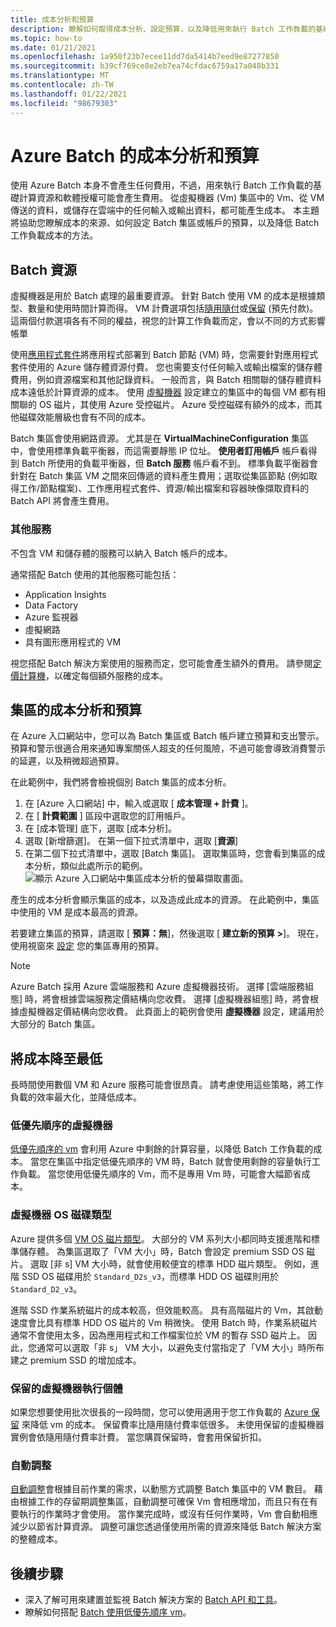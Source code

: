 ```yaml
---
title: 成本分析和預算
description: 瞭解如何取得成本分析、設定預算，以及降低用來執行 Batch 工作負載的基礎計算資源和軟體授權成本。
ms.topic: how-to
ms.date: 01/21/2021
ms.openlocfilehash: 1a950f23b7ecee11dd7da5414b7eed9e87277850
ms.sourcegitcommit: b39cf769ce8e2eb7ea74cfdac6759a17a048b331
ms.translationtype: MT
ms.contentlocale: zh-TW
ms.lasthandoff: 01/22/2021
ms.locfileid: "98679303"
---
```

# <a name="cost-analysis-and-budgets-for-azure-batch"></a>Azure Batch 的成本分析和預算

使用 Azure Batch 本身不會產生任何費用，不過，用來執行 Batch 工作負載的基礎計算資源和軟體授權可能會產生費用。 從虛擬機器 (Vm) 集區中的 Vm、從 VM 傳送的資料，或儲存在雲端中的任何輸入或輸出資料，都可能產生成本。 本主題將協助您瞭解成本的來源、如何設定 Batch 集區或帳戶的預算，以及降低 Batch 工作負載成本的方法。

## <a name="batch-resources"></a>Batch 資源

虛擬機器是用於 Batch 處理的最重要資源。 針對 Batch 使用 VM 的成本是根據類型、數量和使用時間計算而得。 VM 計費選項包括[隨用隨付](https://azure.microsoft.com/offers/ms-azr-0003p/)或[保留](../cost-management-billing/reservations/save-compute-costs-reservations.md) (預先付款)。 這兩個付款選項各有不同的權益，視您的計算工作負載而定，會以不同的方式影響帳單

使用[應用程式套件](batch-application-packages.md)將應用程式部署到 Batch 節點 (VM) 時，您需要針對應用程式套件使用的 Azure 儲存體資源付費。 您也需要支付任何輸入或輸出檔案的儲存體費用，例如資源檔案和其他記錄資料。 一般而言，與 Batch 相關聯的儲存體資料成本遠低於計算資源的成本。 使用 [虛擬機器](nodes-and-pools.md#virtual-machine-configuration) 設定建立的集區中的每個 VM 都有相關聯的 OS 磁片，其使用 Azure 受控磁片。 Azure 受控磁碟有額外的成本，而其他磁碟效能層級也會有不同的成本。

Batch 集區會使用網路資源。 尤其是在 **VirtualMachineConfiguration** 集區中，會使用標準負載平衡器，而這需要靜態 IP 位址。 **使用者訂用帳戶** 帳戶看得到 Batch 所使用的負載平衡器，但 **Batch 服務** 帳戶看不到。 標準負載平衡器會針對在 Batch 集區 VM 之間來回傳遞的資料產生費用；選取從集區節點 (例如取得工作/節點檔案)、工作應用程式套件、資源/輸出檔案和容器映像擷取資料的 Batch API 將會產生費用。

### <a name="additional-services"></a>其他服務

不包含 VM 和儲存體的服務可以納入 Batch 帳戶的成本。

通常搭配 Batch 使用的其他服務可能包括：

- Application Insights
- Data Factory
- Azure 監視器
- 虛擬網路
- 具有圖形應用程式的 VM

視您搭配 Batch 解決方案使用的服務而定，您可能會產生額外的費用。 請參閱[定價計算機](https://azure.microsoft.com/pricing/calculator/)，以確定每個額外服務的成本。

## <a name="cost-analysis-and-budget-for-a-pool"></a>集區的成本分析和預算

在 Azure 入口網站中，您可以為 Batch 集區或 Batch 帳戶建立預算和支出警示。 預算和警示很適合用來通知專案關係人超支的任何風險，不過可能會導致消費警示的延遲，以及稍微超過預算。

在此範例中，我們將會檢視個別 Batch 集區的成本分析。

1. 在 [Azure 入口網站] 中，輸入或選取 [ **成本管理 + 計費** ]。
1. 在 [ **計費範圍** ] 區段中選取您的訂用帳戶。
1. 在 [成本管理] 底下，選取 [成本分析]。
1. 選取 [新增篩選]。 在第一個下拉式清單中，選取 [**資源**]
1. 在第二個下拉式清單中，選取 [Batch 集區]。 選取集區時，您會看到集區的成本分析，類似此處所示的範例。
    ![顯示 Azure 入口網站中集區成本分析的螢幕擷取畫面。](./media/batch-budget/pool-cost-analysis.png)

產生的成本分析會顯示集區的成本，以及造成此成本的資源。 在此範例中，集區中使用的 VM 是成本最高的資源。

若要建立集區的預算，請選取 [ **預算：無**]，然後選取 [ **建立新的預算 >**]。 現在，使用視窗來 [設定](../cost-management-billing/costs/tutorial-acm-create-budgets.md) 您的集區專用的預算。

> [!NOTE]
> Azure Batch 採用 Azure 雲端服務和 Azure 虛擬機器技術。 選擇 [雲端服務組態] 時，將會根據雲端服務定價結構向您收費。 選擇 [虛擬機器組態] 時，將會根據虛擬機器定價結構向您收費。 此頁面上的範例會使用 **虛擬機器** 設定，建議用於大部分的 Batch 集區。

## <a name="minimize-cost"></a>將成本降至最低

長時間使用數個 VM 和 Azure 服務可能會很昂貴。 請考慮使用這些策略，將工作負載的效率最大化，並降低成本。

### <a name="low-priority-virtual-machines"></a>低優先順序的虛擬機器

[低優先順序的 vm](batch-low-pri-vms.md) 會利用 Azure 中剩餘的計算容量，以降低 Batch 工作負載的成本。 當您在集區中指定低優先順序的 VM 時，Batch 就會使用剩餘的容量執行工作負載。 當您使用低優先順序的 Vm，而不是專用 Vm 時，可能會大幅節省成本。

### <a name="virtual-machine-os-disk-type"></a>虛擬機器 OS 磁碟類型

Azure 提供多個 [VM OS 磁片類型](../virtual-machines/disks-types.md)。 大部分的 VM 系列大小都同時支援進階和標準儲存體。 為集區選取了「VM 大小」時，Batch 會設定 premium SSD OS 磁片。 選取 [非 s] VM 大小時，就會使用較便宜的標準 HDD 磁片類型。 例如，進階 SSD OS 磁碟用於 `Standard_D2s_v3`，而標準 HDD OS 磁碟則用於 `Standard_D2_v3`。

進階 SSD 作業系統磁片的成本較高，但效能較高。 具有高階磁片的 Vm，其啟動速度會比具有標準 HDD OS 磁片的 Vm 稍微快。 使用 Batch 時，作業系統磁片通常不會使用太多，因為應用程式和工作檔案位於 VM 的暫存 SSD 磁片上。 因此，您通常可以選取「非 s」 VM 大小，以避免支付當指定了「VM 大小」時所布建之 premium SSD 的增加成本。

### <a name="reserved-virtual-machine-instances"></a>保留的虛擬機器執行個體

如果您想要使用批次很長的一段時間，您可以使用適用于您工作負載的 [Azure 保留](../cost-management-billing/reservations/save-compute-costs-reservations.md) 來降低 vm 的成本。 保留費率比隨用隨付費率低很多。 未使用保留的虛擬機器實例會依隨用隨付費率計費。 當您購買保留時，會套用保留折扣。

### <a name="automatic-scaling"></a>自動調整

[自動調整](batch-automatic-scaling.md)會根據目前作業的需求，以動態方式調整 Batch 集區中的 VM 數目。 藉由根據工作的存留期調整集區，自動調整可確保 Vm 會相應增加，而且只有在有要執行的作業時才會使用。 當作業完成時，或沒有任何作業時，Vm 會自動相應減少以節省計算資源。 調整可讓您透過僅使用所需的資源來降低 Batch 解決方案的整體成本。

## <a name="next-steps"></a>後續步驟

- 深入了解可用來建置並監視 Batch 解決方案的 [Batch API 和工具](batch-apis-tools.md)。  
- 瞭解如何搭配 [Batch 使用低優先順序 vm](batch-low-pri-vms.md)。
